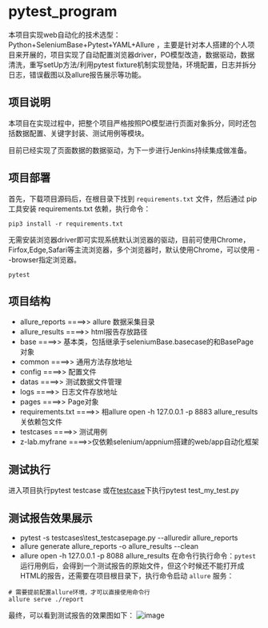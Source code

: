 # pytest_program

本项目实现web自动化的技术选型：Python+SeleniumBase+Pytest+YAML+Allure ，主要是针对本人搭建的个人项目来开展的，项目实现了自动配置浏览器driver，PO模型改造，数据驱动，数据清洗，重写setUp方法/利用pytest fixture机制实现登陆，环境配置，日志并拆分日志，错误截图以及allure报告展示等功能。

## 项目说明

本项目在实现过程中，把整个项目严格按照PO模型进行页面对象拆分，同时还包括数据配置、关键字封装、测试用例等模块。

目前已经实现了页面数据的数据驱动，为下一步进行Jenkins持续集成做准备。

## 项目部署

首先，下载项目源码后，在根目录下找到 ```requirements.txt``` 文件，然后通过 pip 工具安装 requirements.txt 依赖，执行命令：

```
pip3 install -r requirements.txt
```
无需安装浏览器driver即可实现系统默认浏览器的驱动，目前可使用Chrome，Firfox,Edge,Safari等主流浏览器，多个浏览器时，默认使用Chrome，可以使用 --browser指定浏览器。

```
pytest
```

## 项目结构

- allure_reports ====>> allure 数据采集目录
- allure_results ====>> html报告存放路径
- base ====>> 基本类，包括继承于seleniumBase.basecase的和BasePage对象
- common ====>> 通用方法存放地址
- config ====>> 配置文件
- datas ====>> 测试数据文件管理
- logs ====>> 日志文件存放地址
- pages ====>> Page对象
- requirements.txt ====>> 相allure open -h 127.0.0.1 -p 8883 allure_results
关依赖包文件
- testcases ====>> 测试用例
- z-lab.myfrane ====>>仅依赖selenium/appnium搭建的web/app自动化框架

## 测试执行
进入项目执行pytest testcase
或在[testcase](https://github.com/testroute/pytest_program/tree/main/testcases)下执行pytest test_my_test.py


## 测试报告效果展示
- pytest -s testcases\test_testcasepage.py --alluredir allure_reports
- allure generate allure_reports -o allure_results --clean
- allure open -h 127.0.0.1 -p 8088 allure_results
在命令行执行命令：```pytest``` 运行用例后，会得到一个测试报告的原始文件，但这个时候还不能打开成HTML的报告，还需要在项目根目录下，执行命令启动 ```allure``` 服务：

```
# 需要提前配置allure环境，才可以直接使用命令行
allure serve ./report
```

最终，可以看到测试报告的效果图如下：
![image](https://user-images.githubusercontent.com/55448903/128596967-c92497c9-e5b2-4994-a63d-15d2dd55524c.png)
